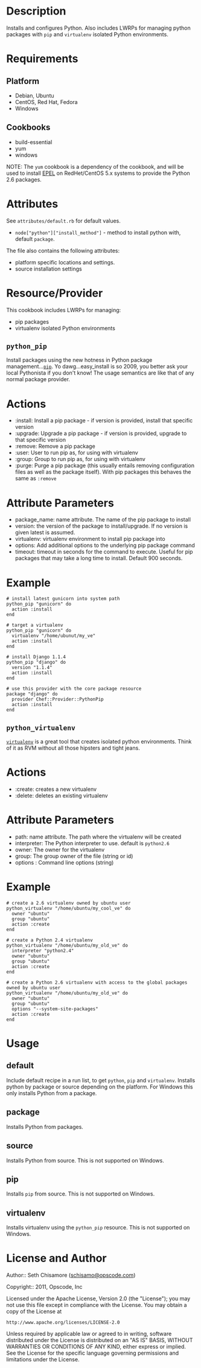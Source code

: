 Description
===========

Installs and configures Python.  Also includes LWRPs for managing python packages with `pip` and `virtualenv` isolated Python environments.

Requirements
============

Platform
--------

* Debian, Ubuntu
* CentOS, Red Hat, Fedora
* Windows

Cookbooks
---------

* build-essential
* yum
* windows

NOTE: The `yum` cookbook is a dependency of the cookbook, and will be used to install [EPEL](http://fedoraproject.org/wiki/EPEL) on RedHet/CentOS 5.x systems to provide the Python 2.6 packages.

Attributes
==========

See `attributes/default.rb` for default values.

* `node["python"]["install_method"]` - method to install python with, default `package`.

The file also contains the following attributes:

* platform specific locations and settings.
* source installation settings

Resource/Provider
=================

This cookbook includes LWRPs for managing:

* pip packages
* virtualenv isolated Python environments

`python_pip`
------------

Install packages using the new hotness in Python package management...[`pip`](http://pypi.python.org/pypi/pip).  Yo dawg...easy_install is so 2009, you better ask your local Pythonista if you don't know! The usage semantics are like that of any normal package provider.

# Actions

- :install: Install a pip package - if version is provided, install that specific version
- :upgrade: Upgrade a pip package - if version is provided, upgrade to that specific version
- :remove: Remove a pip package
- :user: User to run pip as, for using with virtualenv
- :group: Group to run pip as, for using with virtualenv
- :purge: Purge a pip package (this usually entails removing configuration files as well as the package itself).  With pip packages this behaves the same as `:remove`

# Attribute Parameters

- package_name: name attribute. The name of the pip package to install
- version: the version of the package to install/upgrade.  If no version is given latest is assumed.
- virtualenv: virtualenv environment to install pip package into
- options: Add additional options to the underlying pip package command
- timeout: timeout in seconds for the command to execute. Useful for pip packages that may take a long time to install. Default 900 seconds.

# Example

    # install latest gunicorn into system path
    python_pip "gunicorn" do
      action :install
    end

    # target a virtualenv
    python_pip "gunicorn" do
      virtualenv "/home/ubunut/my_ve"
      action :install
    end

    # install Django 1.1.4
    python_pip "django" do
      version "1.1.4"
      action :install
    end

    # use this provider with the core package resource
    package "django" do
      provider Chef::Provider::PythonPip
      action :install
    end

`python_virtualenv`
-------------------

[`virtualenv`](http://pypi.python.org/pypi/virtualenv) is a great tool that creates isolated python environments.  Think of it as RVM without all those hipsters and tight jeans.

# Actions

- :create: creates a new virtualenv
- :delete: deletes an existing virtualenv

# Attribute Parameters

- path: name attribute. The path where the virtualenv will be created
- interpreter: The Python interpreter to use. default is `python2.6`
- owner: The owner for the virtualenv
- group: The group owner of the file (string or id)
- options : Command line options (string)

# Example

    # create a 2.6 virtualenv owned by ubuntu user
    python_virtualenv "/home/ubuntu/my_cool_ve" do
      owner "ubuntu"
      group "ubuntu"
      action :create
    end

    # create a Python 2.4 virtualenv
    python_virtualenv "/home/ubuntu/my_old_ve" do
      interpreter "python2.4"
      owner "ubuntu"
      group "ubuntu"
      action :create
    end

    # create a Python 2.6 virtualenv with access to the global packages owned by ubuntu user
    python_virtualenv "/home/ubuntu/my_old_ve" do
      owner "ubuntu"
      group "ubuntu"
      options "--system-site-packages"
      action :create
    end

Usage
=====

default
-------

Include default recipe in a run list, to get `python`, `pip` and `virtualenv`. Installs python by package or source depending on the platform. For Windows this only installs Python from a package.

package
-------

Installs Python from packages. 

source
------

Installs Python from source. This is not supported on Windows.

pip
---

Installs `pip` from source. This is not supported on Windows.

virtualenv
----------

Installs virtualenv using the `python_pip` resource. This is not supported on Windows.

License and Author
==================

Author:: Seth Chisamore (<schisamo@opscode.com>)

Copyright:: 2011, Opscode, Inc

Licensed under the Apache License, Version 2.0 (the "License");
you may not use this file except in compliance with the License.
You may obtain a copy of the License at

    http://www.apache.org/licenses/LICENSE-2.0

Unless required by applicable law or agreed to in writing, software
distributed under the License is distributed on an "AS IS" BASIS,
WITHOUT WARRANTIES OR CONDITIONS OF ANY KIND, either express or implied.
See the License for the specific language governing permissions and
limitations under the License.